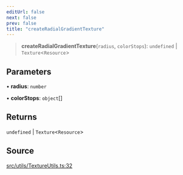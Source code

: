 ```yaml
---
editUrl: false
next: false
prev: false
title: "createRadialGradientTexture"
---
```


> **createRadialGradientTexture**(`radius`, `colorStops`): `undefined` \| `Texture`\<`Resource`\>

## Parameters

• **radius**: `number`

• **colorStops**: `object`[]

## Returns

`undefined` \| `Texture`\<`Resource`\>

## Source

[src/utils/TextureUtils.ts:32](https://github.com/relishinc/dill-pixel/blob/543438455c9a47928084300159416186c2aa1095/src/utils/TextureUtils.ts#L32)
